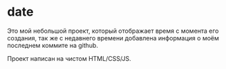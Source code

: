 # date

Это мой небольшой проект, который отображает время с момента его создания, так же с недавнего времени добавлена информация о моём последнем коммите на github.

Проект написан на чистом HTML/CSS/JS.